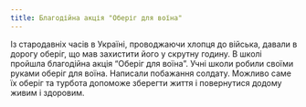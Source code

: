 ```yaml
---
title: Благодійна акція "Оберіг для воїна"
---
```


Із стародавніх часів в Україні, проводжаючи хлопця до війська, давали в дорогу оберіг, що мав захистити його у скрутну годину. В школі пройшла благодійна акція “Оберіг для воїна”. Учні школи робили своїми руками оберіг для воїна. Написали побажання солдату. Можливо саме їх оберіг та турбота допоможе зберегти життя і повернутися додому живим і здоровим.

<slideshow id="72157646890193004"></slideshow>
